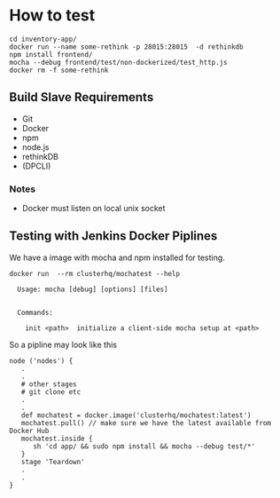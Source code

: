 # How to test

```
cd inventory-app/
docker run --name some-rethink -p 28015:28015  -d rethinkdb
npm install frontend/
mocha --debug frontend/test/non-dockerized/test_http.js
docker rm -f some-rethink
```

## Build Slave Requirements 

- Git
- Docker 
- npm
- node.js
- rethinkDB
- (DPCLI)

### Notes

- Docker must listen on local unix socket

## Testing with Jenkins Docker Piplines

We have a image with mocha and npm installed for testing.

```
docker run  --rm clusterhq/mochatest --help

  Usage: mocha [debug] [options] [files]


  Commands:

    init <path>  initialize a client-side mocha setup at <path>
```

So a pipline may look like this

```
node ('nodes') {
   .
   .
   # other stages
   # git clone etc
   .
   .
   def mochatest = docker.image('clusterhq/mochatest:latest')
   mochatest.pull() // make sure we have the latest available from Docker Hub
   mochatest.inside {
      sh 'cd app/ && sudo npm install && mocha --debug test/*'
   }
   stage 'Teardown'
   .
   .
}
```
